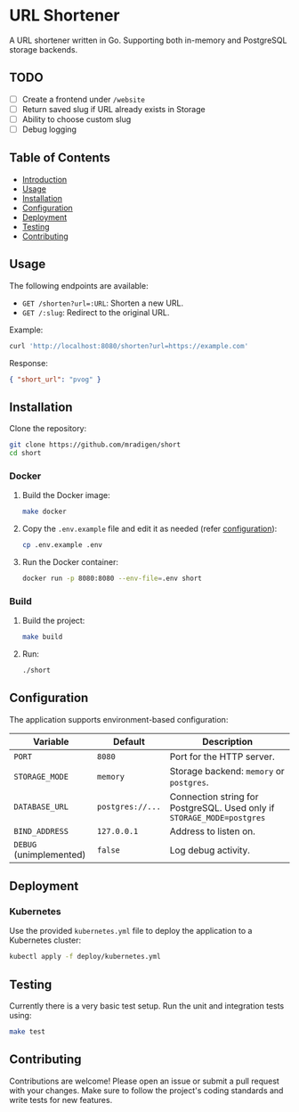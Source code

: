 # URL Shortener

A URL shortener written in Go. Supporting both in-memory and PostgreSQL storage backends.

## TODO

- [ ] Create a frontend under `/website`
- [ ] Return saved slug if URL already exists in Storage
- [ ] Ability to choose custom slug
- [ ] Debug logging

## Table of Contents

- [Introduction](#introduction)
- [Usage](#usage)
- [Installation](#installation)
- [Configuration](#configuration)
- [Deployment](#deployment)
- [Testing](#testing)
- [Contributing](#contributing)

## Usage

The following endpoints are available:

- `GET /shorten?url=:URL`: Shorten a new URL.
- `GET /:slug`: Redirect to the original URL.

Example:

```sh
curl 'http://localhost:8080/shorten?url=https://example.com'
```

Response:

```json
{ "short_url": "pvog" }
```

## Installation

Clone the repository:

```sh
git clone https://github.com/mradigen/short
cd short
```

### Docker

1. Build the Docker image:

    ```bash
    make docker
    ```

2. Copy the `.env.example` file and edit it as needed (refer [configuration](#configuration)):

    ```bash
    cp .env.example .env
    ```

3. Run the Docker container:
    ```bash
    docker run -p 8080:8080 --env-file=.env short
    ```

### Build

1. Build the project:

    ```sh
    make build
    ```

2. Run:
    ```sh
    ./short
    ```

## Configuration

The application supports environment-based configuration:

| Variable                | Default          | Description                                                            |
| ----------------------- | ---------------- | ---------------------------------------------------------------------- |
| `PORT`                  | `8080`           | Port for the HTTP server.                                              |
| `STORAGE_MODE`          | `memory`         | Storage backend: `memory` or `postgres`.                               |
| `DATABASE_URL`          | `postgres://...` | Connection string for PostgreSQL. Used only if `STORAGE_MODE=postgres` |
| `BIND_ADDRESS`          | `127.0.0.1`      | Address to listen on.                                                  |
| `DEBUG` (unimplemented) | `false`          | Log debug activity.                                                    |

## Deployment

### Kubernetes

Use the provided `kubernetes.yml` file to deploy the application to a Kubernetes cluster:

```bash
kubectl apply -f deploy/kubernetes.yml
```

## Testing

Currently there is a very basic test setup. Run the unit and integration tests using:

```bash
make test
```

## Contributing

Contributions are welcome! Please open an issue or submit a pull request with your changes. Make sure to follow the project's coding standards and write tests for new features.
